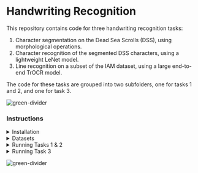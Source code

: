 # Handwriting Recognition

This repository contains code for three handwriting recognition tasks:
1. Character segmentation on the Dead Sea Scrolls (DSS), using morphological operations.
2. Character recognition of the segmented DSS characters, using a lightweight LeNet model.
3. Line recognition on a subset of the IAM dataset, using a large end-to-end TrOCR model.

The code for these tasks are grouped into two subfolders, one for tasks 1 and 2, and one for task 3.


![green-divider](https://user-images.githubusercontent.com/7065401/52071924-c003ad80-2562-11e9-8297-1c6595f8a7ff.png)


### Instructions


<details>
<summary>Installation</summary>
<br>

<details>
<summary>Installing Anaconda</summary>
<br>

If you don't have yet Anaconda installed in your system you can do so by following these steps:


1. Download Anaconda installer

  ```wget https://repo.anaconda.com/archive/Anaconda3-2023.03-1-Linux-x86_64.sh```

2. Install Anaconda

  ```bash Anaconda3-2023.03-1-Linux-x86_64.sh```

3. Accept license terms
4. Select installation directory
5. Set path variables and restart shell

</details>

1. Create a conda environment and install the necessary dependencies (for all tasks) with:
   
   ```conda env create -f Gr9_HWR_env.yml ```

2. Activating the conda environment

   ```conda activate Gr9_HWR_env```

3. Because the model weights for task 3 are large (~4GB), we opted to submit the code for both tasks via Google Drive. A folder containing a .zip file for each task can be found at:

    https://drive.google.com/drive/folders/1zR3Mf0Bp1QORfLGXWtwzJPdShvawR3Zu?usp=sharing



</details>

<details>
<summary>Datasets</summary>
<br>

For both tasks, the datasets must consist of a folder of images. For task 3, the code is designed to run on a folder of images sourced from the IAM dataset. For tasks 1 and 2, this is the case for binarised images of the Dead Sea Scrolls, which we unfortunetly cannot provide a link to.

</details>

<details>
<summary>Running Tasks 1 & 2</summary>
<br>

1. Activate the conda environment (if you haven't already done so)

   ```conda activate Gr9_HWR_env```

2. Run the testing script

    ```python dssRecognition.py ./test_images```

    It requires an argument for the path of the folder containing the images to be processed ("test_images/" is the placeholder for this directory). 
    Results are written to a `/results` folder in the same directory the script is located at. 
    
    Additionally, for extra viewing of our code's proceses, a '/debug' folder offers visualisatons of the results of the various steps of the segmentation and classification process, which can be enabled by passing another argument to the bash command (e.g. ```python dssRecognition.py ./test_images True```).


</details>


<details>
<summary>Running Task 3</summary>
<br>

1. Activate the conda environment (if you haven't already done so)

   ```conda activate Gr9_HWR_env```


2. Run the testing script (making sure you have downloaded the model weights provided in the installation instructions)

    ```python testing_end2end_recognizer.py -i path/to/test/images/```

    It requires an argument for the path of the folder containing the images to be processed ("Test_imgs/" is the placeholder for this directory). Results are written to `/results` folder in the same directory the script is located at. Note that this pipeline will take noticably longer to run than that of tasks 1 & 2 (a progress bar in the terminal will display how long it is expected to take).


</details>



![green-divider](https://user-images.githubusercontent.com/7065401/52071924-c003ad80-2562-11e9-8297-1c6595f8a7ff.png)



